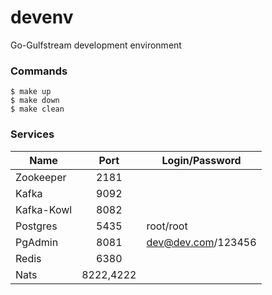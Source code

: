 # devenv
Go-Gulfstream development environment

### Commands
```shell script
$ make up 
$ make down 
$ make clean
```

### Services
| Name       |    Port   | Login/Password     |
|------------|:---------:|--------------------|
| Zookeeper  |    2181   |                    |
| Kafka      |    9092   |                    |
| Kafka-Kowl |    8082   |                    |
| Postgres   |    5435   | root/root          |
| PgAdmin    |    8081   | dev@dev.com/123456 |
| Redis      |    6380   |                    |
| Nats       | 8222,4222 |                    |
